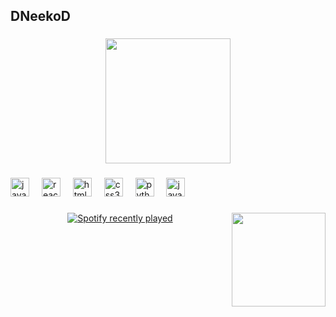 <h2 align="left">DNeekoD</h2>

###

<div align="center">
  <img height="200" src="https://i.pinimg.com/originals/fd/65/01/fd6501a1ed1fc18cb4685c8f69bb4df3.jpg"  />
</div>

###

<div align="left">
  <img src="https://cdn.jsdelivr.net/gh/devicons/devicon/icons/javascript/javascript-original.svg" height="30" alt="javascript logo"  />
  <img width="12" />
  <img src="https://cdn.jsdelivr.net/gh/devicons/devicon/icons/react/react-original.svg" height="30" alt="react logo"  />
  <img width="12" />
  <img src="https://cdn.jsdelivr.net/gh/devicons/devicon/icons/html5/html5-original.svg" height="30" alt="html5 logo"  />
  <img width="12" />
  <img src="https://cdn.jsdelivr.net/gh/devicons/devicon/icons/css3/css3-original.svg" height="30" alt="css3 logo"  />
  <img width="12" />
  <img src="https://cdn.jsdelivr.net/gh/devicons/devicon/icons/python/python-original.svg" height="30" alt="python logo"  />
  <img width="12" />
  <img src="https://cdn.jsdelivr.net/gh/devicons/devicon/icons/java/java-original.svg" height="30" alt="java logo"  />
</div>

###

<div align="left">
</div>

###

<img align="right" height="150" src="https://media.tenor.com/JyyXt2zMOpsAAAAM/2b.gif"  />

###

<div align="center">
  <a href="https://open.spotify.com/user/DNeekoD">
    <img src="https://spotify-recently-played-readme.vercel.app/api?user=DNeekoD&count=5&unique=true" alt="Spotify recently played"  />
  </a>
</div>

###
